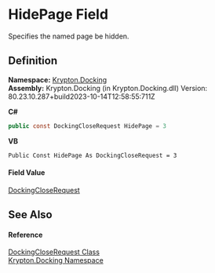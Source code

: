 # HidePage Field


Specifies the named page be hidden.



## Definition
**Namespace:** <a href="98399376-cf41-9454-4b4d-4fab2ca20bc7.md">Krypton.Docking</a>  
**Assembly:** Krypton.Docking (in Krypton.Docking.dll) Version: 80.23.10.287+build2023-10-14T12:58:55:711Z

**C#**
``` C#
public const DockingCloseRequest HidePage = 3
```
**VB**
``` VB
Public Const HidePage As DockingCloseRequest = 3
```



#### Field Value
<a href="4bc0a9cb-4d1a-dd00-ca48-313d7bf612d0.md">DockingCloseRequest</a>

## See Also


#### Reference
<a href="4bc0a9cb-4d1a-dd00-ca48-313d7bf612d0.md">DockingCloseRequest Class</a>  
<a href="98399376-cf41-9454-4b4d-4fab2ca20bc7.md">Krypton.Docking Namespace</a>  
